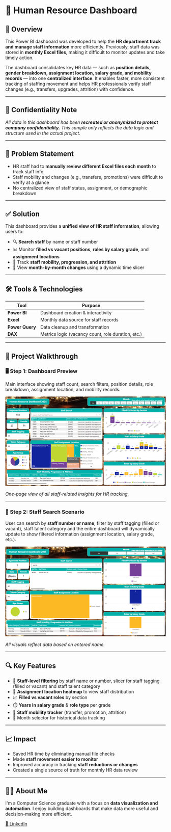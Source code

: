 # 👥 Human Resource Dashboard

## 📌 Overview
This Power BI dashboard was developed to help the **HR department track and manage staff information** more efficiently. Previously, staff data was stored in **monthly Excel files**, making it difficult to monitor updates and take timely action.

The dashboard consolidates key HR data — such as **position details, gender breakdown, assignment location, salary grade, and mobility records** — into one **centralized interface**. It enables faster, more consistent tracking of staffing movement and helps HR professionals verify staff changes (e.g., transfers, upgrades, attrition) with confidence.

---

## 🔐 Confidentiality Note  
*All data in this dashboard has been **recreated or anonymized to protect company confidentiality.** This sample only reflects the data logic and structure used in the actual project.*

---

## 🎯 Problem Statement  
- HR staff had to **manually review different Excel files each month** to track staff info  
- Staff mobility and changes (e.g., transfers, promotions) were difficult to verify at a glance  
- No centralized view of staff status, assignment, or demographic breakdown  

---

## ✅ Solution  
This dashboard provides a **unified view of HR staff information**, allowing users to:  
- 🔍 **Search staff** by name or staff number  
- 📊 Monitor **filled vs vacant positions**, **roles by salary grade**, and **assignment locations**  
- 🔁 Track **staff mobility, progression, and attrition**  
- 📅 View **month-by-month changes** using a dynamic time slicer  

---

## 🛠 Tools & Technologies

| Tool           | Purpose                                  |
|----------------|------------------------------------------|
| **Power BI**   | Dashboard creation & interactivity       |
| **Excel**      | Monthly data source for staff records    |
| **Power Query**| Data cleanup and transformation          |
| **DAX**        | Metrics logic (vacancy count, role duration, etc.) |

---

## 🧭 Project Walkthrough

### 🖥️ Step 1: Dashboard Preview  
Main interface showing staff count, search filters, position details, role breakdown, assignment location, and mobility records.

<p align="center">
  <img src="sample-screenshots/dashboard-overall.png" alt="HR Dashboard Preview" width="700"/>
</p>

*One-page view of all staff-related insights for HR tracking.*

---

### 🔎 Step 2: Staff Search Scenario  
User can search by **staff number or name**, filter by staff tagging (filled or vacant), staff talent category and the entire dashboard will dynamically update to show filtered information (assignment location, salary grade, etc.).

<p align="center">
  <img src="sample-screenshots/dashboard-filter.png" alt="Staff Search Filter" width="700"/>
</p>

*All visuals reflect data based on entered name.*

---

## 🔍 Key Features

- 👤 **Staff-level filtering** by staff name or number, slicer for staff tagging (filled or vacant) and staff talent category
- 📌 **Assignment location heatmap** to view staff distribution  
- 📈 **Filled vs vacant roles** by section  
- ⏱️ **Years in salary grade** & **role type** per grade  
- 🔄 **Staff mobility tracker** (transfer, promotion, attrition)  
- 📅 Month selector for historical data tracking  

---

## 📈 Impact

- Saved HR time by eliminating manual file checks  
- Made **staff movement easier to monitor**  
- Improved accuracy in tracking **staff reductions or changes**  
- Created a single source of truth for monthly HR data review  

---

## 🙋‍♀️ About Me  
I'm a Computer Science graduate with a focus on **data visualization and automation**. I enjoy building dashboards that make data more useful and decision-making more efficient.

[🔗 LinkedIn](https://www.linkedin.com/in/ainamardhiah2107/)
